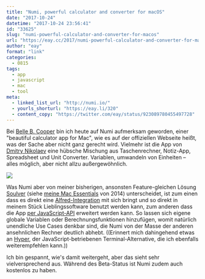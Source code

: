 ```yaml
---
title: "Numi, powerful calculator and converter for macOS"
date: "2017-10-24"
datetime: "2017-10-24 23:56:41"
id: "33625"
slug: "numi-powerful-calculator-and-converter-for-macos"
url: "https://eay.cc/2017/numi-powerful-calculator-and-converter-for-macos/"
author: "eay"
format: "link"
categories:
  - 0815
tags:
  - app
  - javascript
  - mac
  - tool
meta:
  - linked_list_url: "http://numi.io/"
  - yourls_shorturl: "https://eay.li/320"
  - content_copy: "https://twitter.com/eay/status/923089780455497728"
---
```


Bei [Belle B. Cooper](http://blog.bellebcooper.com/numi.html) bin ich heute auf Numi aufmerksam geworden, einer "beautiful calculator app for Mac", wie es auf der offiziellen Webseite heißt, was der Sache aber nicht ganz gerecht wird. Vielmehr ist die App von [Dmitry Nikolaev](https://twitter.com/nikolaeu) eine hübsche Mischung aus Taschen­rechner, Notiz-App, Spreadsheet und Unit Converter. Variablen, umwandeln von Einheiten – alles möglich, aber nicht allzu außergewöhnlich.

![](https://eay.cc/uploads/2017/numi.png)

Was Numi aber von meiner bisherigen, ansonsten Feature-gleichen Lösung [Soulver](http://www.acqualia.com/soulver/) (siehe [meine Mac Essentials](https://eay.cc/2014/meine-mac-essentials/) von 2014) unterscheidet, ist zum einen dass es direkt eine [Alfred-Integration](http://numi.io/docs/#alfred) mit sich bringt und so direkt in meinem Stück Lieblingssoftware benutzt werden kann, zum anderen dass die App [per JavaScript-API](https://github.com/nikolaeu/numi-extensions) erweitert werden kann. So lassen sich eigene globale Variablen oder Berechnungs­funktionen hinzufügen, womit natürlich unendliche Use Cases denkbar sind, die Numi von der Masse der anderen ansehnlichen Rechner deutlich abhebt. ((Erinnert mich dahingehend etwas an [Hyper](https://hyper.is/), der JavaScript-betriebenen Terminal-Alternative, die ich ebenfalls weiterempfehlen kann.))

Ich bin gespannt, wie's damit weitergeht, aber das sieht sehr vielversprechend aus. Während des Beta-Status ist Numi zudem auch kostenlos zu haben.
